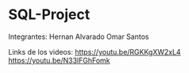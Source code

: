 # SQL-Project
Integrantes:
Hernan Alvarado
Omar Santos

Links de  los videos:
https://youtu.be/RGKKgXW2xL4
https://youtu.be/N33lFGhFomk
